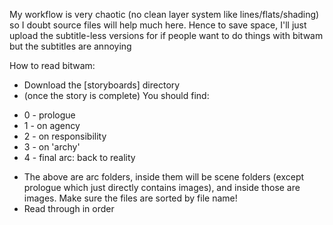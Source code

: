My workflow is very chaotic (no clean layer system like lines/flats/shading) so I doubt source files will help much here. Hence to save space, I'll just upload the subtitle-less versions for if people want to do things with bitwam but the subtitles are annoying

How to read bitwam:
- Download the [storyboards] directory
- (once the story is complete) You should find:
* 0 - prologue
* 1 - on agency
* 2 - on responsibility
* 3 - on 'archy'
* 4 - final arc: back to reality
- The above are arc folders, inside them will be scene folders (except prologue which just directly contains images), and inside those are images. Make sure the files are sorted by file name!
- Read through in order